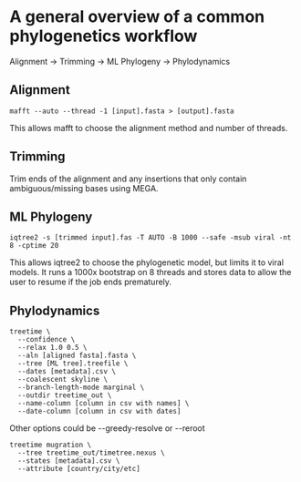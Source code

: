 # A general overview of a common phylogenetics workflow

Alignment -> Trimming -> ML Phylogeny -> Phylodynamics

## Alignment

```{shell}
mafft --auto --thread -1 [input].fasta > [output].fasta
```

This allows mafft to choose the alignment method and number of threads.

## Trimming

Trim ends of the alignment and any insertions that only contain ambiguous/missing bases using MEGA.

## ML Phylogeny

```{shell}
iqtree2 -s [trimmed input].fas -T AUTO -B 1000 --safe -msub viral -nt 8 -cptime 20
```

This allows iqtree2 to choose the phylogenetic model, but limits it to viral models. It runs a 1000x bootstrap on 8 threads and stores data to allow the user to resume if the job ends prematurely.

## Phylodynamics

```{shell}
treetime \
  --confidence \
  --relax 1.0 0.5 \
  --aln [aligned fasta].fasta \
  --tree [ML tree].treefile \
  --dates [metadata].csv \
  --coalescent skyline \
  --branch-length-mode marginal \
  --outdir treetime_out \
  --name-column [column in csv with names] \
  --date-column [column in csv with dates]
```

Other options could be --greedy-resolve or --reroot

```{shell}
treetime mugration \
  --tree treetime_out/timetree.nexus \
  --states [metadata].csv \
  --attribute [country/city/etc]
```
